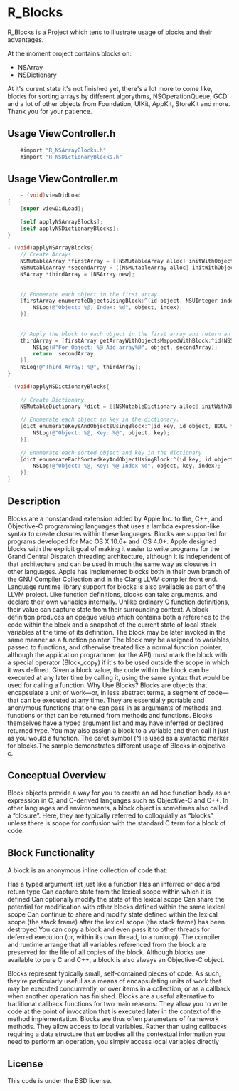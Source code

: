 R_Blocks
=================

R_Blocks is a Project which tens to illustrate usage of blocks and their advantages.

At the moment project contains blocks on:
- NSArray
- NSDictionary

At it's curent state it's not finished yet, there's a lot more to come like, blocks for sorting arrays by different algorythms, NSOperationQueue, GCD and a lot of other objects from Foundation, UIKit, AppKit, StoreKit and more.
Thank you for your patience.

Usage ViewController.h
-------------
```Objective-C
    #import "R_NSArrayBlocks.h"
    #import "R_NSDictionaryBlocks.h"
```

Usage ViewController.m
-------------
```Objective-C
    - (void)viewDidLoad
{
    [super viewDidLoad];
    
    [self applyNSArrayBlocks];
    [self applyNSDictionaryBlocks];
}

- (void)applyNSArrayBlocks{
    // Create Arrays
    NSMutableArray *firstArray = [[NSMutableArray alloc] initWithObjects:@"FirstObject1",@"FirstObject2", nil];
    NSMutableArray *secondArray = [[NSMutableArray alloc] initWithObjects:@"SecondObject1",@"SecondObject2", @"SecondObject3", nil];
    NSArray *thirdArray = [NSArray new];
    
    
    // Enumerate each object in the first array.
    [firstArray enumerateObjectsUsingBlock:^(id object, NSUInteger index, BOOL *stop){
        NSLog(@"Object: %@, Index: %d", object, index);
    }];
    
    
    // Apply the block to each object in the first array and return an array of resulting objects from second array
    thirdArray = [firstArray getArrayWithObjectsMappedWithBlock:^id(NSString *object){
        NSLog(@"For Object: %@ Add array%@", object, secondArray);
        return  secondArray;
    }];
    NSLog(@"Third Array: %@", thirdArray);
}

- (void)applyNSDictionaryBlocks{
    
    // Create Dictionary
    NSMutableDictionary *dict = [[NSMutableDictionary alloc] initWithObjects:@[@"object1" , @"object2" , @"object3"] forKeys:@[@"key1" , @"key2" , @"key3"]];
    
    // Enumerate each object an key in the dictionary.
    [dict enumerateKeysAndObjectsUsingBlock:^(id key, id object, BOOL *stop){
        NSLog(@"Object: %@, Key: %@", object, key);
    }];
    
    // Enumerate each sorted object and key in the dictionary.
    [dict enumerateEachSortedKeyAndObjectUsingBlock:^(id key, id object, NSUInteger index){
        NSLog(@"Object: %@, Key: %@ Index %d", object, key, index);
    }];
}
```

Description
-------------
Blocks are a nonstandard extension added by Apple Inc. to the, C++, and Objective-C programming languages that uses a lambda expression-like syntax to create closures within these languages. Blocks are supported for programs developed for Mac OS X 10.6+ and iOS 4.0+. Apple designed blocks with the explicit goal of making it easier to write programs for the Grand Central Dispatch threading architecture, although it is independent of that architecture and can be used in much the same way as closures in other languages. Apple has implemented blocks both in their own branch of the GNU Compiler Collection and in the Clang LLVM compiler front end. Language runtime library support for blocks is also available as part of the LLVM project. Like function definitions, blocks can take arguments, and declare their own variables internally. Unlike ordinary C function definitions, their value can capture state from their surrounding context. A block definition produces an opaque value which contains both a reference to the code within the block and a snapshot of the current state of local stack variables at the time of its definition. The block may be later invoked in the same manner as a function pointer. The block may be assigned to variables, passed to functions, and otherwise treated like a normal function pointer, although the application programmer (or the API) must mark the block with a special operator (Block_copy) if it's to be used outside the scope in which it was defined. Given a block value, the code within the block can be executed at any later time by calling it, using the same syntax that would be used for calling a function. Why Use Blocks? Blocks are objects that encapsulate a unit of work—or, in less abstract terms, a segment of code—that can be executed at any time. They are essentially portable and anonymous functions that one can pass in as arguments of methods and functions or that can be returned from methods and functions. Blocks themselves have a typed argument list and may have inferred or declared returned type. You may also assign a block to a variable and then call it just as you would a function. The caret symbol (^) is used as a syntactic marker for blocks.The sample demonstrates different usage of Blocks in objective-c.

Conceptual Overview
-------------

Block objects provide a way for you to create an ad hoc function body as an expression in C, and C-derived languages such as Objective-C and C++. In other languages and environments, a block object is sometimes also called a “closure”. Here, they are typically referred to colloquially as “blocks”, unless there is scope for confusion with the standard C term for a block of code.

Block Functionality
-------------

A block is an anonymous inline collection of code that:

Has a typed argument list just like a function
Has an inferred or declared return type
Can capture state from the lexical scope within which it is defined
Can optionally modify the state of the lexical scope
Can share the potential for modification with other blocks defined within the same lexical scope
Can continue to share and modify state defined within the lexical scope (the stack frame) after the lexical scope (the stack frame) has been destroyed
You can copy a block and even pass it to other threads for deferred execution (or, within its own thread, to a runloop). The compiler and runtime arrange that all variables referenced from the block are preserved for the life of all copies of the block. Although blocks are available to pure C and C++, a block is also always an Objective-C object.

Blocks represent typically small, self-contained pieces of code. As such, they’re particularly useful as a means of encapsulating units of work that may be executed concurrently, or over items in a collection, or as a callback when another operation has finished.
Blocks are a useful alternative to traditional callback functions for two main reasons:
They allow you to write code at the point of invocation that is executed later in the context of the method implementation.
Blocks are thus often parameters of framework methods.
They allow access to local variables.
Rather than using callbacks requiring a data structure that embodies all the contextual information you need to perform an operation, you simply access local variables directly


License
--------

This code is under the BSD license.
